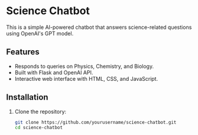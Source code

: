 # Science Chatbot

This is a simple AI-powered chatbot that answers science-related questions using OpenAI's GPT model.

## Features
- Responds to queries on Physics, Chemistry, and Biology.
- Built with Flask and OpenAI API.
- Interactive web interface with HTML, CSS, and JavaScript.

## Installation
1. Clone the repository:
   ```sh
   git clone https://github.com/yourusername/science-chatbot.git
   cd science-chatbot

